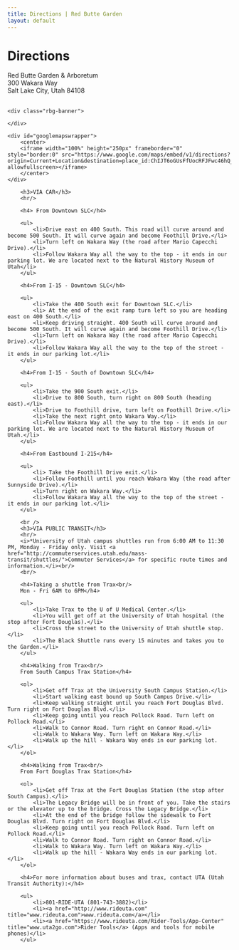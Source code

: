 ```yaml
---
title: Directions | Red Butte Garden
layout: default
---
```


<!-- Main Column start -->
<h1>Directions</h1>

<div>
Red Butte Garden &amp; Arboretum<br/>
300 Wakara Way<br/>
Salt Lake City, Utah 84108
</div>
<br />
	
	<div class="rbg-banner">
	
	</div>
	
	<div id="googlemapswrapper">
		<center>
		<iframe width="100%" height="250px" frameborder="0" style="border:0" src="https://www.google.com/maps/embed/v1/directions?origin=Current+Location&destination=place_id:ChIJT6oGUsFfUocRFJFwc46hQ_U&key=AIzaSyDkxg1hHGwQaelpmEZ7yKqg4GlYYoI7FuY" allowfullscreen></iframe>
		</center>
	</div>
		
		<h3>VIA CAR</h3>
		<hr/>
		
		<h4> From Downtown SLC</h4>
		
		<ul>
			<li>Drive east on 400 South. This road will curve around and become 500 South. It will curve again and become Foothill Drive.</li>
			<li>Turn left on Wakara Way (the road after Mario Capecchi Drive).</li>
			<li>Follow Wakara Way all the way to the top - it ends in our parking lot. We are located next to the Natural History Museum of Utah</li>
		</ul>
		
		<h4>From I-15 - Downtown SLC</h4>
		
		<ul>
			<li>Take the 400 South exit for Downtown SLC.</li>
			<li> At the end of the exit ramp turn left so you are heading east on 400 South.</li>
			<li>Keep driving straight. 400 South will curve around and become 500 South. It will curve again and become Foothill Drive.</li>
			<li>Turn left on Wakara Way (the road after Mario Capecchi Drive).</li>
			<li>Follow Wakara Way all the way to the top of the street - it ends in our parking lot.</li>
		</ul>
		
		<h4>From I-15 - South of Downtown SLC</h4>
		
		<ul>
			<li>Take the 900 South exit.</li>
			<li>Drive to 800 South, turn right on 800 South (heading east).</li>
			<li>Drive to Foothill drive, turn left on Foothill Drive.</li>
			<li>Take the next right onto Wakara Way.</li>
			<li>Follow Wakara Way all the way to the top - it ends in our parking lot. We are located next to the Natural History Museum of Utah.</li>
		</ul>
		
		<h4>From Eastbound I-215</h4>
		
		<ul>
			<li> Take the Foothill Drive exit.</li>
			<li>Follow Foothill until you reach Wakara Way (the road after Sunnyside Drive).</li>
			<li>Turn right on Wakara Way.</li>
			<li>Follow Wakara Way all the way to the top of the street - it ends in our parking lot.</li>
		</ul>
		
		<br />
		<h3>VIA PUBLIC TRANSIT</h3>
		<hr/>
		<i>*University of Utah campus shuttles run from 6:00 AM to 11:30 PM, Monday - Friday only. Visit <a href="http://commuterservices.utah.edu/mass-transit/shuttles/">Commuter Services</a> for specific route times and information.</i><br/>
		<br/>
		
		<h4>Taking a shuttle from Trax<br/>
		Mon - Fri 6AM to 6PM</h4>
		
		<ul>
			<li>Take Trax to the U of U Medical Center.</li>
			<li>You will get off at the University of Utah hospital (the stop after Fort Douglas).</li>
			<li>Cross the street to the University of Utah shuttle stop.</li>
			<li>The Black Shuttle runs every 15 minutes and takes you to the Garden.</li>
		</ul>
		
		<h4>Walking from Trax<br/>
		From South Campus Trax Station</h4>
		
		<ol>
			<li>Get off Trax at the University South Campus Station.</li>
			<li>Start walking east bound up South Campus Drive.</li>
			<li>Keep walking straight until you reach Fort Douglas Blvd. Turn right on Fort Douglas Blvd.</li>
			<li>Keep going until you reach Pollock Road. Turn left on Pollock Road.</li>
			<li>Walk to Connor Road. Turn right on Connor Road.</li>
			<li>Walk to Wakara Way. Turn left on Wakara Way.</li>
			<li>Walk up the hill - Wakara Way ends in our parking lot.</li>
		</ol>
		
		<h4>Walking from Trax<br/>
		From Fort Douglas Trax Station</h4>
		
		<ol>
			<li>Get off Trax at the Fort Douglas Station (the stop after South Campus).</li>
			<li>The Legacy Bridge will be in front of you. Take the stairs or the elevator up to the bridge. Cross the Legacy Bridge.</li>
			<li>At the end of the bridge follow the sidewalk to Fort Douglas Blvd. Turn right on Fort Douglas Blvd.</li>
			<li>Keep going until you reach Pollock Road. Turn left on Pollock Road.</li>
			<li>Walk to Connor Road. Turn right on Connor Road.</li>
			<li>Walk to Wakara Way. Turn left on Wakara Way.</li>
			<li>Walk up the hill - Wakara Way ends in our parking lot.</li>
		</ol>
		
		<h4>For more information about buses and trax, contact UTA (Utah Transit Authority):</h4>
		
		<ul>
			<li>801-RIDE-UTA (801-743-3882)</li>
			<li><a href="http://www.rideuta.com" title="www.rideuta.com">www.rideuta.com</a></li>
			<li><a href="https://www.rideuta.com/Rider-Tools/App-Center" title="www.uta2go.com">Rider Tools</a> (Apps and tools for mobile phones)</li>
		</ul>
